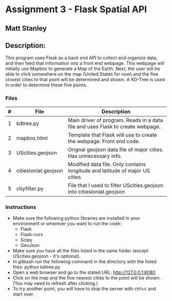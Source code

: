 # Assignment 3 - Flask Spatial API
## Matt Stanley
## Description: 
This program uses Flask as a back end API to collect and organize data, and then feed that information into a front end webpage. This webpage will initially use Mapbox 
to generate a Map of the Earth. Next, the user will be able to click somewhere on the map (United States for now) and the five closest cities to that 
point will be determined and shown. A KD-Tree is used in order to determine these five points.

### Files
| #  | File               | Description                                                                    |
|:--:|--------------------|--------------------------------------------------------------------------------|
|  1 |kdtree.py           | Main driver of program. Reads in a data file and uses Flask to create webpage. |
|  2 |mapbox.html         | Template that Flask will use to create the webpage. Front end code.            |
|  3 |UScities.geojson    | Orignal geojson data file of major cities. Has unnecessary info.               |
|  4 |citieslonlat.geojson| Modified data file. Only contains longitude and latitude of major US cities.   |
|  5 |cityfilter.py       | File that I used to filter UScities.geojson into citieslonlat.geojson          |

### Instructions
- Make sure the following python libraries are installed in your environment or wherever you want to run the code: 
     - Flask 
     - Flask-cors 
     -  Scipy 
     -  GeoJson
- Make sure you have all the files listed in the same folder (except UScities.geojson - it's optional).
- In gitbash run the following command in the directory with the listed files: python kdtree.py
- Open a web browser and go to the stated URL: http://127.0.0.1:8080
- Click on the map and the five nearest cities to the point will be shown. (You may need to refresh after clicking.)
- To try another point, you will have to stop the server with ctrl+c and start over.
